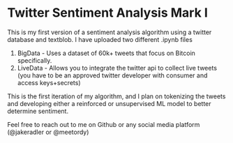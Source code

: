 # Twitter Sentiment Analysis Mark I
This is my first version of a sentiment analysis algorithm using a twitter database and textblob.
I have uploaded two different .ipynb files 

1. BigData - Uses a dataset of 60k+ tweets that focus on Bitcoin specifically.
2. LiveData - Allows you to integrate the twitter api to collect live tweets (you have to be an approved twitter developer with consumer and access keys+secrets)

This is the first iteration of my algorithm, and I plan on tokenizing the tweets and developing either a reinforced or unsupervised ML model to better determine sentiment.

Feel free to reach out to me on Github or any social media platform (@jakeradler or @meetordy)


